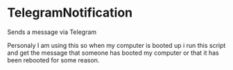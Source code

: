 # TelegramNotification
Sends a message via Telegram

Personaly I am using this so when my computer is booted up i run this script and get the message that someone has booted my computer or that it has been rebooted for some reason.
